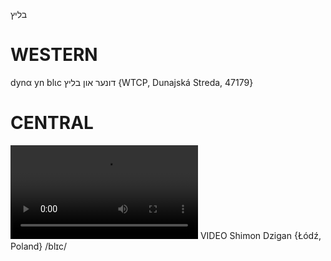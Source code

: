 בליץ

WESTERN
========

dynα yn blɩc דונער און בליץ {WTCP, Dunajská Streda, 47179}

CENTRAL
========

![](https://ia801508.us.archive.org/24/items/FilmLexicon/Dzigan-Blits.mp4)
VIDEO Shimon Dzigan {Łódź, Poland}
/blɪc/